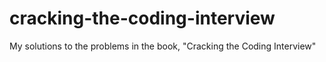 # cracking-the-coding-interview
My solutions to the problems in the book, "Cracking the Coding Interview"

